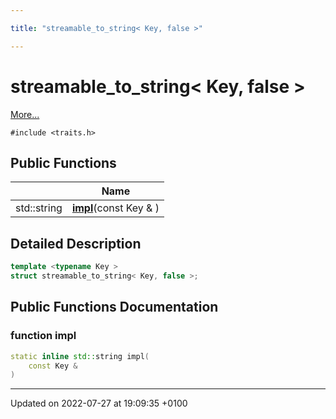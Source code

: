 ```yaml
---

title: "streamable_to_string< Key, false >"

---
```


# streamable_to_string< Key, false >



 [More...](#detailed-description)


`#include <traits.h>`

## Public Functions

|                | Name           |
| -------------- | -------------- |
| std::string | **[impl](http://example.org/classes/structstreamable__to__string_3_01key_00_01false_01_4/#function-impl)**(const Key & ) |

## Detailed Description

```cpp
template <typename Key >
struct streamable_to_string< Key, false >;
```

## Public Functions Documentation

### function impl

```cpp
static inline std::string impl(
    const Key & 
)
```


-------------------------------

Updated on 2022-07-27 at 19:09:35 +0100